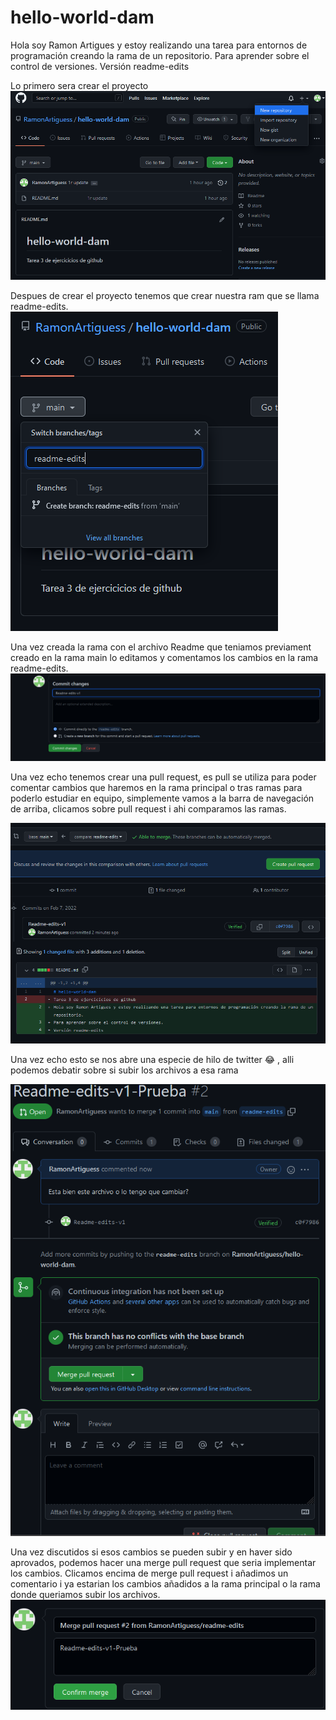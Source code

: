 # hello-world-dam
Hola soy Ramon Artigues y estoy realizando una tarea para entornos de programación creando la rama de un repositorio.
Para aprender sobre el control de versiones.
Versión readme-edits

Lo primero sera crear el proyecto 
![Primera foto](img/1.png)

Despues de crear el proyecto tenemos que crear nuestra ram que se llama readme-edits.
![Segunda foto](img/2.png)

Una vez creada la rama con el archivo Readme que teniamos previament creado en la rama main lo editamos y comentamos los cambios en la rama readme-edits.
![Tercera foto](img/3.png)

Una vez echo tenemos crear una pull request, es pull se utiliza para poder comentar cambios que haremos en la rama principal o tras ramas para poderlo estudiar en equipo, simplemente vamos a la barra de navegación de arriba, clicamos sobre pull request i ahi comparamos las ramas.

![Cuarta foto](img/4.png)

Una vez echo esto se nos abre una especie de hilo de twitter :joy: , alli podemos debatir sobre si subir los archivos a esa rama

![Quinta foto](img/5.png)

Una vez discutidos si esos cambios se pueden subir y en haver sido aprovados, podemos hacer una merge pull request que seria implementar los cambios. Clicamos encima de merge pull request i añadimos un comentario i ya estarian los cambios añadidos a la rama principal o la rama donde queriamos subir los archivos.
![Sexta foto](img/6.png)
